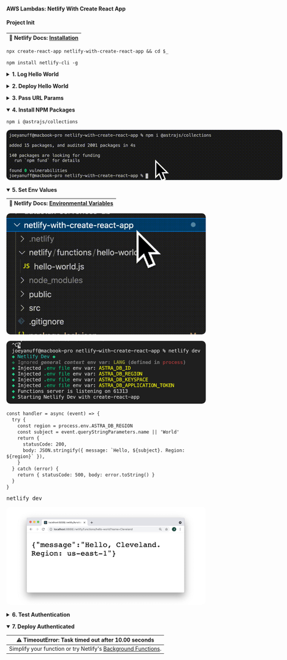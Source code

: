 #### AWS Lambdas: Netlify With Create React App  ####

<p></p>

#### Project Init ####

<p></p>

<table>
  <thead>
    <tr><th>
      📖 Netlify Docs: <a href="https://docs.netlify.com/cli/get-started/#installation">Installation</a>
    </th></tr>
  </thead>
</table>

<p></p>

<pre><code>npx create-react-app netlify-with-create-react-app && cd $_</code></pre>

<p></p>

<pre><code>npm install netlify-cli -g</code></pre>

<p></p>

<details closed>
  <summary><strong>1. Log Hello World</strong>
  </summary>

  <p></p>

  <table>
    <thead>
      <tr><th>
        📖 Netlify Docs: <a href="https://docs.netlify.com/functions/build-with-javascript/">Build serverless functions with JavaScript</a>
      </th></tr>
    </thead>
  </table>

  <p></p>

  <table>
    <thead>
      <tr><th>
        📖 Netlify Docs: <a href="https://docs.netlify.com/cli/get-started/#get-started-with-netlify-dev">Get started with Netlify Dev</a>
      </th></tr>
    </thead>
  </table>

  <p></p>

  <pre><code>netlify init</code></pre>

  <p></p>

  <img style="border-radius:10px;max-width:720px" src="../assets/netlify-init.gif"/>

  <p></p>
  
  <table>
    <thead>
      <tr><th>
        📖 Netlify Docs: <a href="https://functions.netlify.com/playground/#hello%2C-world!">Playground: Hello, World!</a>
      </th></tr>
    </thead>
  </table>

  <p></p>

  <table>
    <thead>
      <tr><th>
        📖 Netlify Docs: <a href="https://cli.netlify.com/commands/functions#functionscreate">functions:create</a>
      </th></tr>
    </thead>
  </table>

  <p></p>

  <pre><code>netlify functions:create hello-world</code></pre>

  <p></p>

  <img style="border-radius:10px;max-width:720px" src="../assets/netlify-functions-error.gif"/>

  <p></p>

  <table>
    <thead>
      <tr><th>
        📖 Netlify Docs: <a href="https://docs.netlify.com/functions/configure-and-deploy/">Configure and deploy Functions</a>
      </th></tr>
    </thead>
  </table>

  <p></p>

  <img style="border-radius:10px;max-width:420px" src="../assets/netlify-functions-folder.gif"/>

  <p></p>

  <pre><code>netlify functions:create hello-world</code></pre>

  <p></p>

  <img style="border-radius:10px;max-width:720px" src="../assets/netlify-functions-create.gif"/>

  <p></p>

  <pre><code>netlify dev</code></pre>

  <p></p>

  <img style="border-radius:10px;max-width:720px" src="../assets/netlify-dev-8888.gif"/>

  <p></p>

  <img style="border-radius:10px;max-width:720px" src="../assets/netlify-dev-hello.png"/>

  <p></p>

  <img style="border-radius:10px;max-width:720px" src="../assets/netlify-dev-200.gif"/>

  <p></p>

  <table>
    <thead>
      <tr><th>
        ⚠️ Something is already running on port xxxx.
      </th></tr>
    </thead>
    <tbody>
      <tr><td>
        <code>killall node</code> 
      </td></tr>
    </tbody>
  </table>

  <p></p>

</details>

<p></p>

<details closed>
  <summary><strong>2. Deploy Hello World</strong>
  </summary>

  <p></p>

  <table>
    <thead>
      <tr><th>
        ⚠️ Error: No such directory <br>› Did you forget to run a build?
      </th></tr>
    </thead>
    <tbody>
      <tr><td>
        Set your Directory to Deploy as blank or "." during init, or through the web dashboard in Site Settings: Build & Deploy.
      </td></tr>
    </tbody>
  </table>

  <p></p>

  <pre><code>netlify deploy</code></pre>

  <p></p>

  <img style="border-radius:10px;max-width:720px" src="../assets/netlify-deploy-hello.png"/>

  <p></p>

</details>

<p></p>

<details closed>
  <summary><strong>3. Pass URL Params</strong>
  </summary>

  <p></p>

  <table>
    <thead>
      <tr><th>
        📖 Netlify Docs: <a href="https://functions.netlify.com/playground/#hello%2C-%7Bname%7D">Playground: Hello, {name}</a>
      </th></tr>
    </thead>
  </table>

  <p></p>

  <pre><code>exports.handler = async (event, context) => {
  const name = event.queryStringParameters.name || "World";

  return {
    statusCode: 200,
    body: `Hello ${name}`,
  };
};</code></pre>

  <p></p>

  <img style="border-radius:10px;max-width:720px" src="../assets/netlify-params.png"/>

  <p></p>

</details>

<p></p>

<details open>
  <summary><strong>4. Install NPM Packages</strong>
  </summary>

  <p></p>

  <pre><code>npm i @astrajs/collections</code></pre>

  <p></p>

  <img style="border-radius:10px;max-width:720px" src="../assets/netlify-npm-i.gif"/>

  <p></p>

</details>

<p></p>

<details open>
  <summary><strong>5. Set Env Values</strong>
  </summary>

  <p></p>

  <table>
    <thead>
      <tr><th>
        📖 Netlify Docs: <a href="https://docs.netlify.com/configure-builds/environment-variables/#declare-variables">Environmental Variables</a>
      </th></tr>
    </thead>
  </table>

  <p></p>

  <img style="border-radius:10px;max-width:520px" src="../assets/netlify-env-folder.gif"/>

  <p></p>

  <img style="border-radius:10px;max-width:520px" src="../assets/netlify-dev-restart.jpg"/>

  <p></p>

  <pre><code>const handler = async (event) => {
  try {
    const region = process.env.ASTRA_DB_REGION
    const subject = event.queryStringParameters.name || 'World'
    return {
      statusCode: 200,
      body: JSON.stringify({ message: `Hello, ${subject}. Region: ${region}` }),
    }
  } catch (error) {
    return { statusCode: 500, body: error.toString() }
  }
}</code></pre>

  <p></p>

  <pre></code>netlify dev</code></pre>

  <p></p>

  <img style="border-radius:10px;max-width:520px" src="../assets/netlify-env-8888.jpg"/>

  <p></p>


</details>

<p></p>

<details closed>
  <summary><strong>6. Test Authentication</strong>
  </summary>

  <p></p>

  <em>Details in progress.</em>

  <p></p>

</details>

<p></p>

<details open>
  <summary><strong>7. Deploy Authenticated</strong>
  </summary>

  <p></p>


  <table>
    <thead>
      <tr><th>
        ⚠️ TimeoutError: Task timed out after 10.00 seconds
      </th></tr>
    </thead>
    <tbody>
      <tr><td>
        Simplify your function or try Netlify's <a href="https://docs.netlify.com/functions/background-functions/">Background Functions</a>.
      </td></tr>
    </tbody>
  </table>

  <p></p>

</details>